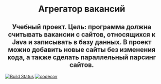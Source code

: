 <h1 align="center">Агрегатор вакансий </h1>
<h2 align="center">Учебный проект. Цель: программа должна считывать вакансии с сайтов, относящихся к Java и записывать в базу данных. В проект можно добавить новые сайты без изменения кода, а также сделать параллельный парсинг сайтов.</h2>

[![Build Status](https://app.travis-ci.com/Egorsarantsev4565/job4j_grabber.svg?branch=master)](https://app.travis-ci.com/Egorsarantsev4565/job4j_grabber)
[![codecov](https://codecov.io/gh/Egorsarantsev4565/job4j_grabber/branch/master/graph/badge.svg?token=6TX52MKMEH)](https://codecov.io/gh/Egorsarantsev4565/job4j_grabber)